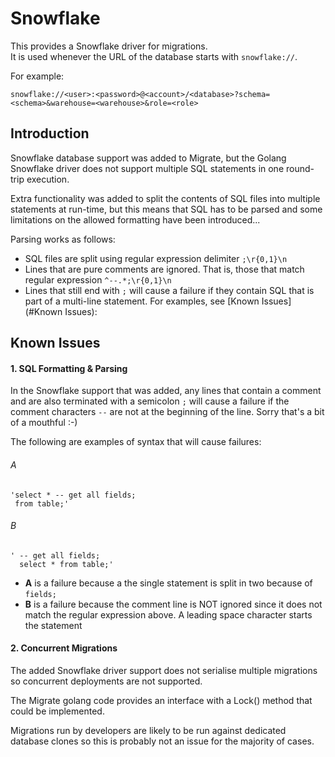 # Snowflake


This provides a Snowflake driver for migrations.  
It is used whenever the URL of the database starts with `snowflake://`.

For example:

```
snowflake://<user>:<password>@<account>/<database>?schema=<schema>&warehouse=<warehouse>&role=<role>
```


## Introduction

Snowflake database support was added to Migrate, but the Golang Snowflake driver does not support
multiple SQL statements in one round-trip execution.  

Extra functionality was added to split the contents of SQL files into multiple statements at run-time,
but this means that SQL has to be parsed and some limitations on the allowed formatting have been 
introduced...

Parsing works as follows:

* SQL files are split using regular expression delimiter `;\r{0,1}\n` 
* Lines that are pure comments are ignored. That is, those that match regular 
expression `^--.*;\r{0,1}\n`
* Lines that still end with `;` will cause a failure if they contain SQL that is part of 
a multi-line statement.  For examples, see [Known Issues](#Known Issues): 


## Known Issues

#### 1. SQL Formatting & Parsing 

In the Snowflake support that was added, any lines that contain a comment and are also terminated with 
a semicolon `;` will cause a failure 
if the comment characters `--` are not at the beginning of the line.  Sorry that's a bit of a mouthful :-)

The following are examples of syntax that will cause failures:

###### A
 
```
'select * -- get all fields;
 from table;'
```

###### B

```  
' -- get all fields;
  select * from table;'
``` 

* **A** is a failure because a the single statement is split in two because of `fields;`
* **B** is a failure because the comment line is NOT ignored since it does not 
match the regular expression above. A leading space character starts the statement


#### 2. Concurrent Migrations

The added Snowflake driver support does not serialise multiple migrations so 
concurrent deployments are not supported.  

The Migrate golang code provides an interface with a Lock() method that could be
implemented.  

Migrations run by developers are likely to be run against dedicated database clones so this 
is probably not an issue for the majority of cases.  
 